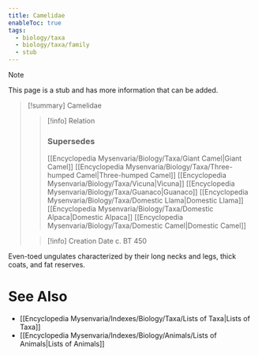 ```yaml
---
title: Camelidae
enableToc: true
tags:
  - biology/taxa
  - biology/taxa/family
  - stub
---
```


> [!note]
> This page is a stub and has more information that can be added.

> [!summary] Camelidae
> > [!info] Relation
> > ### Supersedes 
> > [[Encyclopedia Mysenvaria/Biology/Taxa/Giant Camel|Giant Camel]]
> > [[Encyclopedia Mysenvaria/Biology/Taxa/Three-humped Camel|Three-humped Camel]]
> > [[Encyclopedia Mysenvaria/Biology/Taxa/Vicuna|Vicuna]]
> > [[Encyclopedia Mysenvaria/Biology/Taxa/Guanaco|Guanaco]]
> > [[Encyclopedia Mysenvaria/Biology/Taxa/Domestic Llama|Domestic Llama]]
> > [[Encyclopedia Mysenvaria/Biology/Taxa/Domestic Alpaca|Domestic Alpaca]]
> > [[Encyclopedia Mysenvaria/Biology/Taxa/Domestic Camel|Domestic Camel]]
>
> > [!info] Creation Date
> > c. BT 450

Even-toed ungulates characterized by their long necks and legs, thick coats, and fat reserves.

# See Also
- [[Encyclopedia Mysenvaria/Indexes/Biology/Taxa/Lists of Taxa|Lists of Taxa]]
- [[Encyclopedia Mysenvaria/Indexes/Biology/Animals/Lists of Animals|Lists of Animals]]
